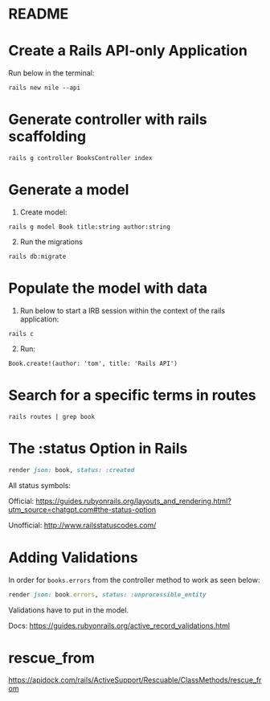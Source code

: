 # README

# Create a Rails API-only Application

Run below in the terminal:

```
rails new nile --api
```

# Generate controller with rails scaffolding

```
rails g controller BooksController index
```

# Generate a model

1. Create model:

```
rails g model Book title:string author:string
```

2. Run the migrations

```
rails db:migrate
```

# Populate the model with data

1. Run below to start a IRB session within the context of the rails application:

```
rails c
```

2. Run:

```
Book.create!(author: 'tom', title: 'Rails API')
```

# Search for a specific terms in routes

```
rails routes | grep book
```

# The :status Option in Rails

```rb
render json: book, status: :created
```

All status symbols:

Official: https://guides.rubyonrails.org/layouts_and_rendering.html?utm_source=chatgpt.com#the-status-option

Unofficial: http://www.railsstatuscodes.com/

# Adding Validations

In order for `books.errors` from the controller method to work as seen below:

```rb
render json: book.errors, status: :unprocessible_entity
```

Validations have to put in the model.

Docs: https://guides.rubyonrails.org/active_record_validations.html

# rescue_from

https://apidock.com/rails/ActiveSupport/Rescuable/ClassMethods/rescue_from
